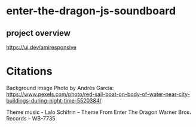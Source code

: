 # enter-the-dragon-js-soundboard

## project overview

https://ui.dev/amiresponsive



# Citations

Background image Photo by Andrés García: https://www.pexels.com/photo/red-sail-boat-on-body-of-water-near-city-buildings-during-night-time-5520384/

Theme music - Lalo Schifrin – Theme From Enter The Dragon
Warner Bros. Records – WB-7735